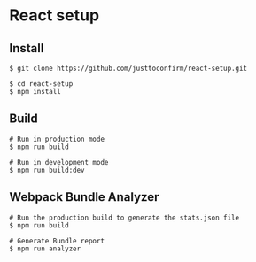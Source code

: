 # React setup

## Install
```
$ git clone https://github.com/justtoconfirm/react-setup.git

$ cd react-setup
$ npm install
```

## Build
```
# Run in production mode
$ npm run build

# Run in development mode
$ npm run build:dev
```

## Webpack Bundle Analyzer
```
# Run the production build to generate the stats.json file
$ npm run build

# Generate Bundle report
$ npm run analyzer
```